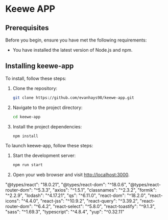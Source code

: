 # Keewe APP

## Prerequisites

Before you begin, ensure you have met the following requirements:

* You have installed the latest version of Node.js and npm.

## Installing keewe-app

To install, follow these steps:

1. Clone the repository:
    ```bash
    git clone https://github.com/evanhays98/keewe-app.git
    ```

2. Navigate to the project directory:
    ```bash
    cd keewe-app
    ```

3. Install the project dependencies:
    ```bash
    npm install
    ```

To launch keewe-app, follow these steps:

1. Start the development server:
    ```bash
    npm run start
    ```

2. Open your web browser and visit [http://localhost:3000](http://localhost:3000).

"@types/react": "18.0.21",
"@types/react-dom": "^18.0.6",
"@types/react-router-dom": "^5.3.3",
"axios": "^1.5.1",
"classnames": "^2.3.2",
"formik": "^2.2.9",
"lodash": "^4.17.21",
"qs": "^6.11.0",
"react-dom": "^18.2.0",
"react-icons": "^4.4.0",
"react-jss": "^10.9.2",
"react-query": "^3.39.2",
"react-router-dom": "^6.4.2",
"react-select": "^5.8.0",
"react-toastify": "^9.1.3",
"sass": "^1.69.3",
"typescript": "^4.8.4",
"yup": "^0.32.11"
